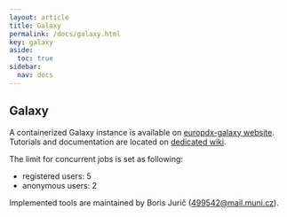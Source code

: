 ```yaml
---
layout: article
title: Galaxy
permalink: /docs/galaxy.html
key: galaxy
aside:
  toc: true
sidebar:
  nav: docs
---
```

## Galaxy

A containerized Galaxy instance is available on [europdx-galaxy website](https://europdx-galaxy.cerit-sc.cz). Tutorials and documentation are located on [dedicated wiki](https://europdx-wiki.cerit-sc.cz). 

The limit for concurrent jobs is set as following:
 - registered users: 5
 - anonymous users: 2

Implemented tools are maintained by Boris Jurič (499542@mail.muni.cz). 
